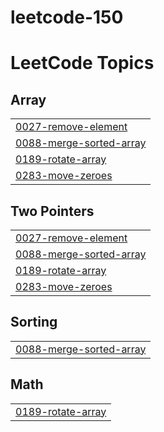 # leetcode-150
<!---LeetCode Topics Start-->
# LeetCode Topics
## Array
|  |
| ------- |
| [0027-remove-element](https://github.com/Anujp-prajapati/leetcode-150/tree/master/0027-remove-element) |
| [0088-merge-sorted-array](https://github.com/Anujp-prajapati/leetcode-150/tree/master/0088-merge-sorted-array) |
| [0189-rotate-array](https://github.com/Anujp-prajapati/leetcode-150/tree/master/0189-rotate-array) |
| [0283-move-zeroes](https://github.com/Anujp-prajapati/leetcode-150/tree/master/0283-move-zeroes) |
## Two Pointers
|  |
| ------- |
| [0027-remove-element](https://github.com/Anujp-prajapati/leetcode-150/tree/master/0027-remove-element) |
| [0088-merge-sorted-array](https://github.com/Anujp-prajapati/leetcode-150/tree/master/0088-merge-sorted-array) |
| [0189-rotate-array](https://github.com/Anujp-prajapati/leetcode-150/tree/master/0189-rotate-array) |
| [0283-move-zeroes](https://github.com/Anujp-prajapati/leetcode-150/tree/master/0283-move-zeroes) |
## Sorting
|  |
| ------- |
| [0088-merge-sorted-array](https://github.com/Anujp-prajapati/leetcode-150/tree/master/0088-merge-sorted-array) |
## Math
|  |
| ------- |
| [0189-rotate-array](https://github.com/Anujp-prajapati/leetcode-150/tree/master/0189-rotate-array) |
<!---LeetCode Topics End-->